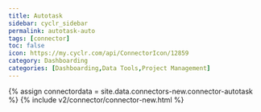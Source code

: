 ```yaml
---
title: Autotask
sidebar: cyclr_sidebar
permalink: autotask-auto
tags: [connector]
toc: false
icon: https://my.cyclr.com/api/ConnectorIcon/12859
category: Dashboarding
categories: [Dashboarding,Data Tools,Project Management]
---
```

{% assign connectordata = site.data.connectors-new.connector-autotask %}
{% include v2/connector/connector-new.html %}	